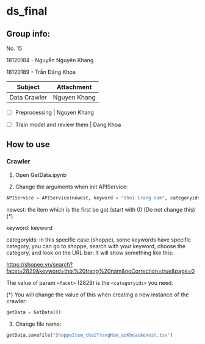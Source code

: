 # ds_final

## Group info:

No. 15

18120184 - Nguyễn Nguyên Khang

18120189 - Trần Đăng Khoa

Subject | Attachment
------------ | -------------
 Data Crawler | Nguyen Khang

  - [ ] Preprocessing | Nguyen Khang

  - [ ] Train model and review them | Dang Khoa


## How to use

### Crawler

1. Open GetData.ipynb

2. Change the arguments when init APIService:

```python
APIService = APIService(newest, keyword = "thoi trang nam", categoryids = "2829")
```

newest: the item which is the first be got (start with 0) (Do not change this)(*)

keyword: keyword

categoryids: in this specific case (shoppe), some keywords have specific category, you can go to shoppe, search with your keyword, choose the category, and look on the URL bar:
It will show something like this:

https://shopee.vn/search?facet=2829&keyword=thoi%20trang%20nam&noCorrection=true&page=0

The value of param `<facet>` (2829) is the `<categoryids>` you need.

(*) You will change the value of this when creating a new instance of the crawler: 
```python 
getData = GetData(0) 
```

3. Change file name: 
```python
getData.saveFile("ShoppeItem_thoiTrangNam_aoKhoacAoVest.tsv")
```
